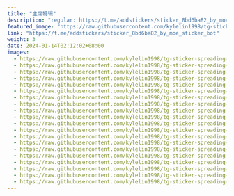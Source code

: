 ```yaml
---
title: "主席特辑"
description: "regular: https://t.me/addstickers/sticker_8bd6ba82_by_moe_sticker_bot"
featured_image: "https://raw.githubusercontent.com/kylelin1998/tg-sticker-spreading-worldwide-images/main/img/f3e73dcc-461e-418c-9455-bb17fbb75273.jpg"
link: "https://t.me/addstickers/sticker_8bd6ba82_by_moe_sticker_bot"
weight: 3
date: 2024-01-14T02:12:02+08:00
images:
  - https://raw.githubusercontent.com/kylelin1998/tg-sticker-spreading-worldwide-images/main/img/f3e73dcc-461e-418c-9455-bb17fbb75273.jpg
  - https://raw.githubusercontent.com/kylelin1998/tg-sticker-spreading-worldwide-images/main/img/3983b895-fe35-4756-8044-4b0226a77b8b.jpg
  - https://raw.githubusercontent.com/kylelin1998/tg-sticker-spreading-worldwide-images/main/img/283912f4-0b01-44dd-97ea-18408d1f609a.jpg
  - https://raw.githubusercontent.com/kylelin1998/tg-sticker-spreading-worldwide-images/main/img/4509409b-8314-4fc5-889d-ddd595c41eb5.jpg
  - https://raw.githubusercontent.com/kylelin1998/tg-sticker-spreading-worldwide-images/main/img/502f4ebf-7ca4-48e3-99eb-21a07f9d5b3e.jpg
  - https://raw.githubusercontent.com/kylelin1998/tg-sticker-spreading-worldwide-images/main/img/62514166-215b-4155-98f2-4eefd77b0ba2.jpg
  - https://raw.githubusercontent.com/kylelin1998/tg-sticker-spreading-worldwide-images/main/img/480549aa-f008-40ee-b895-ea8479dd8420.jpg
  - https://raw.githubusercontent.com/kylelin1998/tg-sticker-spreading-worldwide-images/main/img/017a978b-6df6-4c5f-9185-b7695cd986de.jpg
  - https://raw.githubusercontent.com/kylelin1998/tg-sticker-spreading-worldwide-images/main/img/77c31f07-6cf2-48e5-9a9b-765942d1c443.jpg
  - https://raw.githubusercontent.com/kylelin1998/tg-sticker-spreading-worldwide-images/main/img/2ddb5038-3297-4549-b2fc-6e752cdfc519.jpg
  - https://raw.githubusercontent.com/kylelin1998/tg-sticker-spreading-worldwide-images/main/img/9e406099-c19b-4313-9301-af08270e8e07.jpg
  - https://raw.githubusercontent.com/kylelin1998/tg-sticker-spreading-worldwide-images/main/img/58e8d059-8e88-4ff4-8cd1-e9c77305caa1.jpg
  - https://raw.githubusercontent.com/kylelin1998/tg-sticker-spreading-worldwide-images/main/img/f7173cfc-681e-4c33-b249-5a8451e218e7.jpg
  - https://raw.githubusercontent.com/kylelin1998/tg-sticker-spreading-worldwide-images/main/img/db4034e4-6052-4edf-91da-c93f831d74e6.jpg
  - https://raw.githubusercontent.com/kylelin1998/tg-sticker-spreading-worldwide-images/main/img/7e3b504c-62f0-49ab-a7d7-98280588881d.jpg
  - https://raw.githubusercontent.com/kylelin1998/tg-sticker-spreading-worldwide-images/main/img/4c207455-4927-4762-9716-e5faceb0f800.jpg
  - https://raw.githubusercontent.com/kylelin1998/tg-sticker-spreading-worldwide-images/main/img/f1224753-3766-4761-887a-87873f363aa8.jpg
  - https://raw.githubusercontent.com/kylelin1998/tg-sticker-spreading-worldwide-images/main/img/b2b4a146-82cc-4272-869c-307defd8f85d.jpg
  - https://raw.githubusercontent.com/kylelin1998/tg-sticker-spreading-worldwide-images/main/img/b99b47b9-40a0-44ea-9b73-d2903e484097.jpg
  - https://raw.githubusercontent.com/kylelin1998/tg-sticker-spreading-worldwide-images/main/img/5adc8918-72a4-4210-b25a-de183fcb6649.jpg
---
```

